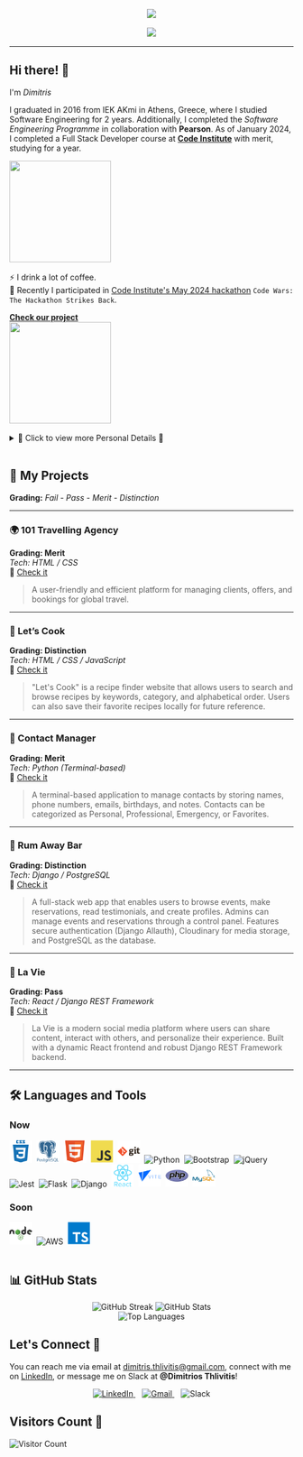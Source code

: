 <!-- README MAX OVERDRIVE INITIATED -->
<p align="center">
  <img src="https://readme-typing-svg.demolab.com?font=Fira+Code&size=28&pause=1000&color=00F7FF&background=000000FF&center=true&vCenter=true&width=1000&lines=Dimitris+Thlivitis+%7C+Full+Stack+Developer;Coffee+%2B+Code+%2B+Community+%3D+Me;I+turn+ideas+into+web+apps+that+work+for+you;In+my+free+time%2C+you%27ll+find+me+learning+or+exploring;Athens+is+home+but+the+world+is+my+playground;Let%27s+make+something+amazing+%F0%9F%8C%9F">
</p>

<p align="center">
  <img src="https://media.giphy.com/media/xUPGGDNsLvqsBOhuU0/giphy.gif" width="1000">
</p>

---

## Hi there! 👋  
I'm *Dimitris*

I graduated in 2016 from IEK AKmi in Athens, Greece, where I studied Software Engineering for 2 years. Additionally, I completed the *Software Engineering Programme* in collaboration with **Pearson**. As of January 2024, I completed a Full Stack Developer course at **[Code Institute](https://codeinstitute.net/global/)** with merit, studying for a year.

<a href="https://www.credential.net/38711487-23ee-4b3c-aebf-2f4ae5a7405e#acc.HEMmpKdw">
  <img width="180px" height="180px" src="https://api.accredible.com/v1/frontend/credential_website_embed_image/certificate/131716975">
</a>

:zap: I drink a lot of coffee.  
:robot: Recently I participated in [Code Institute's May 2024 hackathon](https://hackathon.codeinstitute.net/hackathon/47/) `Code Wars: The Hackathon Strikes Back`.

**[Check our project](https://github.com/CallumDennisIE/2405-hackathon-team3)**  
<a href="https://api.eu.badgr.io/public/assertions/SNMdl7PuQaWFGTXDgBEGYA"><img width="180px" height="180px" src="https://api.eu.badgr.io/public/assertions/SNMdl7PuQaWFGTXDgBEGYA/image"></a>

<details>
  <summary>🌟 Click to view more Personal Details 🌟</summary>
  
  <p align="center">
    <b>Age:</b> 29 years old 🎂 <br>
    <b>Location:</b> Athens, Greece 🏛️ <br>
    <b>Languages:</b> Greek (native), English (fluent) 🌐 <br>
  </p>
</details>

<br>

## 🚀 My Projects  
**Grading:** *Fail - Pass - Merit - Distinction*

---

### 🌍 101 Travelling Agency  
**Grading: Merit**  
*Tech: HTML / CSS*  
🔗 [Check it](https://github.com/Dimitris112/travel-agency-1st-official-project)  

> A user-friendly and efficient platform for managing clients, offers, and bookings for global travel.

---

### 🍳 Let’s Cook  
**Grading: Distinction**  
*Tech: HTML / CSS / JavaScript*  
🔗 [Check it](https://github.com/Dimitris112/lets-cook-pp2)  

> "Let's Cook" is a recipe finder website that allows users to search and browse recipes by keywords, category, and alphabetical order. Users can also save their favorite recipes locally for future reference.

---

### 📇 Contact Manager  
**Grading: Merit**  
*Tech: Python (Terminal-based)*  
🔗 [Check it](https://github.com/Dimitris112/Contact-Manager-pp3)  

> A terminal-based application to manage contacts by storing names, phone numbers, emails, birthdays, and notes. Contacts can be categorized as Personal, Professional, Emergency, or Favorites.

---

### 🍹 Rum Away Bar  
**Grading: Distinction**  
*Tech: Django / PostgreSQL*  
🔗 [Check it](https://github.com/Dimitris112/rum-away-testp4)  

> A full-stack web app that enables users to browse events, make reservations, read testimonials, and create profiles. Admins can manage events and reservations through a control panel. Features secure authentication (Django Allauth), Cloudinary for media storage, and PostgreSQL as the database.

---

### 📸 La Vie  
**Grading: Pass**  
*Tech: React / Django REST Framework*  
🔗 [Check it](https://github.com/Dimitris112/La-Vie-pp5)  

> La Vie is a modern social media platform where users can share content, interact with others, and personalize their experience. Built with a dynamic React frontend and robust Django REST Framework backend.

---

## :hammer_and_wrench: **Languages and Tools**
### Now
<div>
   <img src="https://github.com/devicons/devicon/blob/master/icons/css3/css3-plain-wordmark.svg" title="CSS3" alt="CSS" width="40" height="40"/>&nbsp;
   <img src="https://github.com/devicons/devicon/blob/master/icons/postgresql/postgresql-plain-wordmark.svg" title="PostgreSQL" alt="PostgreSQL" width="40" height="40"/>&nbsp;
   <img src="https://github.com/devicons/devicon/blob/master/icons/html5/html5-original.svg" title="HTML5" alt="HTML" width="40" height="40"/>&nbsp;
   <img src="https://github.com/devicons/devicon/blob/master/icons/javascript/javascript-original.svg" title="JavaScript" alt="JavaScript" width="40" height="40"/>&nbsp;
   <img src="https://github.com/devicons/devicon/blob/master/icons/git/git-original-wordmark.svg" title="Git" alt="Git" width="40" height="40"/>&nbsp;
   <img src="https://cdn.jsdelivr.net/gh/devicons/devicon@latest/icons/python/python-original.svg" title="Python" alt="Python" width="40" height="40"/>&nbsp;
   <img src="https://cdn.jsdelivr.net/gh/devicons/devicon@latest/icons/bootstrap/bootstrap-original.svg" title="Bootstrap" alt="Bootstrap" width="40" height="40"/>&nbsp;
   <img src="https://cdn.jsdelivr.net/gh/devicons/devicon@latest/icons/jquery/jquery-original.svg" title="jQuery" alt="jQuery" width="40" height="40"/>&nbsp;
   <img src="https://cdn.jsdelivr.net/gh/devicons/devicon@latest/icons/jest/jest-plain.svg" title="Jest" alt="Jest" width="40" height="40"/>&nbsp;
   <img src="https://cdn.jsdelivr.net/gh/devicons/devicon@latest/icons/flask/flask-original.svg" title="Flask" alt="Flask" width="40" height="40"/>&nbsp;
   <img src="https://cdn.jsdelivr.net/gh/devicons/devicon@latest/icons/django/django-plain.svg" title="Django" alt="Django" width="40" height="40"/>&nbsp;
   <img src="https://github.com/devicons/devicon/blob/master/icons/react/react-original-wordmark.svg" title="React" alt="React" width="40" height="40"/>&nbsp;
   <img src="https://github.com/devicons/devicon/blob/master/icons/vite/vite-original-wordmark.svg" title="Vite" alt="Vite" width="40" height="40"/>&nbsp;
   <img src="https://github.com/devicons/devicon/blob/master/icons/php/php-original.svg" title="PHP" alt="PHP" width="40" height="40"/>&nbsp;
   <img src="https://github.com/devicons/devicon/blob/master/icons/mysql/mysql-original-wordmark.svg" title="MySQL" alt="MySQL" width="40" height="40"/>&nbsp;
   <!-- <img src="https://cdn.jsdelivr.net/npm/simple-icons@v4/icons/shopify.svg" title="Shopify" alt="Shopify" width="40" height="40"/>&nbsp; -->
</div>

### Soon
<div>
   <img src="https://github.com/devicons/devicon/blob/master/icons/nodejs/nodejs-original-wordmark.svg" title="NodeJS" alt="NodeJS" width="40" height="40"/>&nbsp;
   <img src="https://cdn.jsdelivr.net/gh/devicons/devicon@latest/icons/amazonwebservices/amazonwebservices-original-wordmark.svg" title="AWS" alt="AWS" width="40" height="40"/>&nbsp;
   <img src="https://github.com/devicons/devicon/blob/master/icons/typescript/typescript-plain.svg" title="TypeScript" alt="TypeScript" width="40" height="40"/>
</div>

<br>

## 📊 **GitHub Stats**

<div align="center">
  <img src="https://github-readme-streak-stats.herokuapp.com?user=Dimitris112&theme=dark&mode=weekly" alt="GitHub Streak" style="max-width: 100%;"/>
  <img src="https://github-readme-stats.vercel.app/api?username=Dimitris112&show_icons=true&theme=gruvbox" alt="GitHub Stats" style="max-width: 45%;"/>
</div>

<div align="center">
  <img src="https://github-readme-stats.vercel.app/api/top-langs/?username=Dimitris112&theme=gruvbox" alt="Top Languages" style="max-width: 45%;"/>
</div>

## Let's Connect 🤝
You can reach me via email at [dimitris.thlivitis@gmail.com](mailto:dimitris.thlivitis@gmail.com), connect with me on [LinkedIn](https://www.linkedin.com/in/dimitris-thlivitis/), or message me on Slack at **@Dimitrios Thlivitis**!

<div align="center">
  <a href="https://www.linkedin.com/in/dimitris-thlivitis" target="_blank">
    <img src="https://img.icons8.com/color/96/000000/linkedin.png" alt="LinkedIn" width="50" height="50"/>
  </a>&nbsp;&nbsp;
  <a href="mailto:dimitris.thlivitis@gmail.com" target="_blank">
    <img src="https://img.icons8.com/fluent/96/000000/gmail.png" alt="Gmail" width="50" height="50"/>
  </a>&nbsp;&nbsp;
  <img src="https://img.icons8.com/color/96/000000/slack--v2.png" alt="Slack" width="50" height="50"/>
</div>

## **Visitors Count** 👀
![Visitor Count](https://visitor-badge.laobi.icu/badge?page_id=Dimitris112.Dimitris112)

